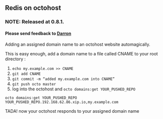 ## Redis on octohost
### NOTE: Released at 0.8.1.
#### Please send feedback to [Darron](mailto:darron@froese.org)

Adding an assigned domain name to an octohost website automagically.

This is easy enough, add a domain name to a file called CNAME to your root directory :

1. `echo my.example.com >> CNAME`
2. `git add CNAME`
3. `git commit -m “added my.example.com into CNAME”`
4. `git push octo master`
5. log into the octohost and `octo domains:get YOUR_PUSHED_REPO`
```
octo domains:get YOUR_PUSHED_REPO
YOUR_PUSHED_REPO.192.168.62.86.xip.io,my.example.com
```

TADA! now your octohost responds to your assigned domain name
